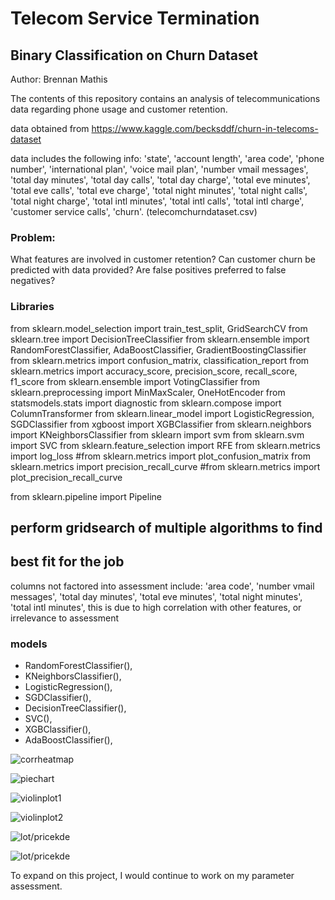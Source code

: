 # Telecom Service Termination 


  
  ## Binary Classification on Churn Dataset
  
  
 Author: Brennan Mathis
 
 The contents of this repository contains an analysis of telecommunications 
 data regarding phone usage and customer retention.
 
 data obtained from https://www.kaggle.com/becksddf/churn-in-telecoms-dataset
 
data includes the following info:
       'state', 'account length', 'area code', 'phone number',
       'international plan', 'voice mail plan', 'number vmail messages',
       'total day minutes', 'total day calls', 'total day charge',
       'total eve minutes', 'total eve calls', 'total eve charge',
       'total night minutes', 'total night calls', 'total night charge',
       'total intl minutes', 'total intl calls', 'total intl charge',
       'customer service calls', 'churn'. (telecomchurndataset.csv)
 
 ### Problem:
 
What features are involved in customer retention?
Can customer churn be predicted with data provided?
Are false positives preferred to false negatives?
 
### Libraries
from sklearn.model_selection import train_test_split, GridSearchCV
from sklearn.tree import DecisionTreeClassifier
from sklearn.ensemble import RandomForestClassifier, AdaBoostClassifier, GradientBoostingClassifier
from sklearn.metrics import confusion_matrix, classification_report
from sklearn.metrics import accuracy_score, precision_score, recall_score, f1_score
from sklearn.ensemble import VotingClassifier 
from sklearn.preprocessing import MinMaxScaler, OneHotEncoder
from statsmodels.stats import diagnostic
from sklearn.compose import ColumnTransformer
from sklearn.linear_model import LogisticRegression, SGDClassifier
from xgboost import XGBClassifier
from sklearn.neighbors import KNeighborsClassifier
from sklearn import svm
from sklearn.svm import SVC
from sklearn.feature_selection import RFE
from sklearn.metrics import log_loss
#from sklearn.metrics import plot_confusion_matrix
from sklearn.metrics import precision_recall_curve
#from sklearn.metrics import plot_precision_recall_curve

from sklearn.pipeline import Pipeline

## perform gridsearch of multiple algorithms to find
## best fit for the job

columns not factored into assessment include: 
'area code', 
'number vmail messages', 
'total day minutes',
'total eve minutes',
'total night minutes',
'total intl minutes',
this is due to high correlation with other features, or irrelevance to assessment

### models

   * RandomForestClassifier(),
   * KNeighborsClassifier(),
   * LogisticRegression(),
   * SGDClassifier(),
   * DecisionTreeClassifier(),
   * SVC(),
   * XGBClassifier(),
   * AdaBoostClassifier(),
   
 ![corrheatmap](https://github.com/br3nnan8/mod3_classificationproject/blob/master/visualizations/corrheatmap.png)

 ![piechart](https://github.com/br3nnan8/mod2_kc_housing_regression/blob/master/visualizations/kc_ageprice_scatter.png)
 
 ![violinplot1](https://github.com/br3nnan8/mod2_kc_housing_regression/blob/master/visualizations/kc_bedvsprice_violin.png)
 
 ![violinplot2](https://github.com/br3nnan8/mod2_kc_housing_regression/blob/master/visualizations/kc_gradevsprice_violin.png)
 
 ![lot/pricekde](https://github.com/br3nnan8/mod2_kc_housing_regression/blob/master/visualizations/kc_lotsizeprice_kde.png)
 
![lot/pricekde](https://github.com/br3nnan8/mod2_kc_housing_regression/blob/master/visualizations/kc_renovatedvsnonrenovated_kde.png)
 
 To expand on this project, I would continue to work on my parameter assessment.
 
 
